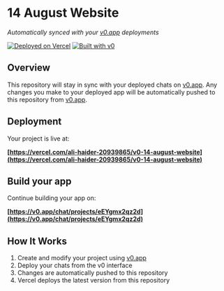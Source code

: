 # 14 August Website

*Automatically synced with your [v0.app](https://v0.app) deployments*

[![Deployed on Vercel](https://img.shields.io/badge/Deployed%20on-Vercel-black?style=for-the-badge&logo=vercel)](https://vercel.com/ali-haider-20939865/v0-14-august-website)
[![Built with v0](https://img.shields.io/badge/Built%20with-v0.app-black?style=for-the-badge)](https://v0.app/chat/projects/eEYgmx2qz2d)

## Overview

This repository will stay in sync with your deployed chats on [v0.app](https://v0.app).
Any changes you make to your deployed app will be automatically pushed to this repository from [v0.app](https://v0.app).

## Deployment

Your project is live at:

**[https://vercel.com/ali-haider-20939865/v0-14-august-website](https://vercel.com/ali-haider-20939865/v0-14-august-website)**

## Build your app

Continue building your app on:

**[https://v0.app/chat/projects/eEYgmx2qz2d](https://v0.app/chat/projects/eEYgmx2qz2d)**

## How It Works

1. Create and modify your project using [v0.app](https://v0.app)
2. Deploy your chats from the v0 interface
3. Changes are automatically pushed to this repository
4. Vercel deploys the latest version from this repository
